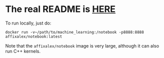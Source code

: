 # The real README is [HERE](README.ipynb)

To run locally, just do:

    docker run -v~/path/to/machine_learning:/notebook -p8888:8888
    affixalex/notebook:latest

Note that the `affixalex/notebook` image is very large, although it can 
also run C++ kernels.
